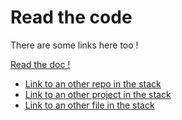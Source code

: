 # Read the code

There are some links here too !

[Read the doc !](SomeDocumentation.md)

- [Link to an other repo in the stack](https://github.com/Invenietis/FooBarFakeRepo2)
- [Link to an other project in the stack](https://github.com/Invenietis/FooBarFakeRepo2/tree/develop/Project/)
- [Link to an other file in the stack](https://github.com/Invenietis/FooBarFakeRepo2/tree/develop/Project/SomeDocumentation.md)